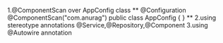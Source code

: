1.@ComponentScan over AppConfig class 
**
@Configuration
@ComponentScan("com.anurag")
public class AppConfig {
}
**
2.using stereotype annotations @Service,@Repository,@Component
3.using @Autowire annotation
